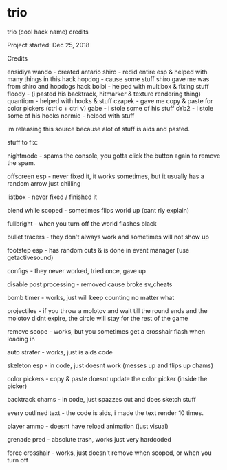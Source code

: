 # trio

 trio (cool hack name) credits										

 Project started: Dec 25, 2018									     

 Credits

 ensidiya
 wando    - created antario
 shiro    - redid entire esp & helped with many things in this hack
 hopdog   - cause some stuff shiro gave me was from shiro and hopdogs hack
 bolbi    - helped with multibox & fixing stuff
 floody   - (i pasted his backtrack, hitmarker & texture rendering thing)
 quantiom - helped with hooks & stuff
 czapek   - gave me copy & paste for color pickers (ctrl c + ctrl v)
 gabe     - i stole some of his stuff
 cYb2     - i stole some of his hooks
 normie   - helped with stuff



 im releasing this source because alot of stuff is aids and pasted.



 stuff to fix:

 nightmode - spams the console, you gotta click the button again to remove
 the spam.
 
 offscreen esp - never fixed it, it works sometimes, but it usually has a
 random arrow just chilling

 listbox - never fixed / finished it

 blend while scoped - sometimes flips world up (cant rly explain)

 fullbright - when you turn off the world flashes black

 bullet tracers - they don't always work and sometimes will not show up

 footstep esp - has random cuts & is done in event manager (use getactivesound)

 configs - they never worked, tried once, gave up

 disable post processing - removed cause broke sv_cheats

 bomb timer - works, just will keep counting no matter what

 projectiles - if you throw a molotov and wait till the round ends and the
 molotov didnt expire, the circle will stay for the rest of the game

 remove scope - works, but you sometimes get a crosshair flash when loading in

 auto strafer - works, just is aids code

 skeleton esp - in code, just doesnt work (messes up and flips up chams)

 color pickers - copy & paste doesnt update the color picker (inside the picker)

 backtrack chams - in code, just spazzes out and does sketch stuff

 every outlined text - the code is aids, i made the text render 10 times.

 player ammo - doesnt have reload animation (just visual)

 grenade pred - absolute trash, works just very hardcoded

 force crosshair - works, just doesn't remove when scoped, or when you turn off


